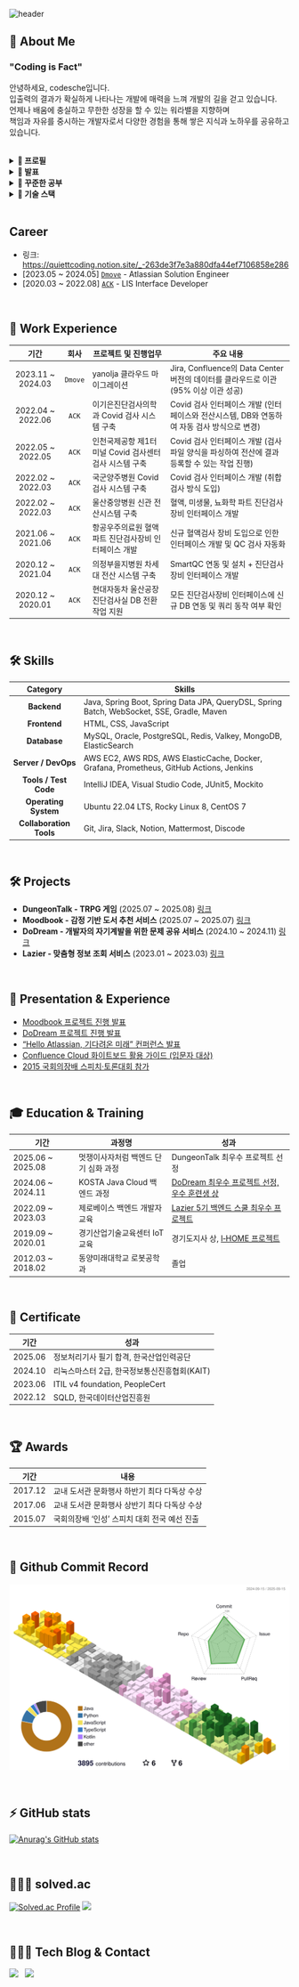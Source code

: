 ![header](https://capsule-render.vercel.app/api?type=rounded&color=timeGradient&text=Welcome%20to%20codesche's%20Github%20👋&animation=twinkling&fontSize=40&fontAlignY=50&fontAlign=50&height=180)

## 📌 About Me

### "Coding is Fact"

<p>
  안녕하세요, codesche입니다.<br/>
  입출력의 결과가 확실하게 나타나는 개발에 매력을 느껴 개발의 길을 걷고 있습니다.<br/>
  언제나 배움에 충실하고 무한한 성장을 할 수 있는 워라밸을 지향하며<br/>
  책임과 자유를 중시하는 개발자로서 다양한 경험을 통해 쌓은 지식과 노하우를 공유하고 있습니다.
</p>

<br/>

<details>
<summary><strong> 🔽 프로필 </strong></summary>

- **Name**: Minsung Ha (하민성)  
- **Nickname**: codesche  
- **Email**: codesche@gmail.com

</details>

<details>
<summary><strong> 🔽 발표 </strong></summary> 
내가 알고 있는 지식과 정보를 쉽게 전달하기 위해 노력합니다.

- [Moodbook 프로젝트 데모데이 발표](https://example.com)
- [DoDream 프로젝트 데모데이 발표](https://www.youtube.com/watch?v=nScRgV9TfKM&t=216s)
- [“Hello Atlassian, 기다려온 미래” 컨퍼런스 발표](https://dmove.tistory.com/entry/atlassian-event-240327)  
- [화이트보드 활용 가이드 (입문자 대상)](https://dmove.tistory.com/entry/atlassian-meetup-review-240118)  

</details>

<details>
<summary><strong> 🔽 꾸준한 공부 </strong></summary>

## 📚 학습 내용

<table>
  <thead>
    <tr>
      <th>카테고리</th>
      <th>학습 항목</th>
      <th>링크</th>
    </tr>
  </thead>
  <tbody>
    <tr>
      <td rowspan="3">프로그래밍 언어</td>
      <td>Java 알고리즘 스터디</td>
      <td><a href="https://github.com/codesche/2025-algo">GitHub</a></td>
    </tr>
    <tr>
      <td>Python 스터디</td>
      <td><a href="https://github.com/codesche/python-study">GitHub</a></td>
    </tr>
    <tr>
      <td>Kotlin 스터디</td>
      <td><a href="https://github.com/codesche/kotlin-study">GitHub</a></td>
    </tr>
    <tr>
      <td rowspan="2">인프라 / DevOps</td>
      <td>AWS에서 Jenkins 구축</td>
      <td><a href="https://chisel-girdle-b92.notion.site/EC2-Jenkins-237d2cee333480fda8daf143b5eb1cd6">Notion</a></td>
    </tr>
    <tr>
      <td>AWS에서 ELK + Prometheus + Grafana 구축</td>
      <td><a href="https://codesche.oopy.io/238de3f7-e3a8-803c-b23a-fdefe1262771">Blog</a></td>
    </tr>
    <tr>
      <td rowspan="2">소프트웨어 공학</td>
      <td>클린 코드</td>
      <td><a href="https://github.com/codesche/CleanCode-study">GitHub</a></td>
    </tr>
    <tr>
      <td>실습 코드 정리</td>
      <td><a href="https://github.com/codesche/exercise-code?tab=readme-ov-file">GitHub</a></td>
    </tr>
    <tr>
      <td rowspan="5">Spring / SpringBoot</td>
      <td>Spring Study</td>
      <td><a href="https://github.com/codesche/Spring-Summary">GitHub</a></td>
    </tr>
    <tr>
      <td>SpringBoot 활용한 나만의 블로그 만들기</td>
      <td><a href="https://github.com/codesche/springboot-miniblog">GitHub</a></td>
    </tr>
    <tr>
      <td>SpringBoot MSA 세팅 가이드</td>
      <td><a href="https://codesche.oopy.io/19dde3f7-e3a8-8016-be48-e0fc3babbab7">Blog</a></td>
    </tr>
    <tr>
      <td>SpringBoot Dirty Checking</td>
      <td><a href="https://codesche.oopy.io/1a3de3f7-e3a8-804c-ad7e-cce9029a9cd3">Blog</a></td>
    </tr>
    <tr>
      <td>SpringBoot + Thymeleaf 활용한 게시판 구현</td>
      <td><a href="https://github.com/codesche/BoardProject">GitHub</a></td>
    </tr>
    <tr>
      <td rowspan="2">프로젝트 / 실습</td>
      <td>프로그래밍 교육</td>
      <td><a href="https://github.com/codesche/2025-likelion-exercise">GitHub</a></td>
    </tr>
    <tr>
      <td>기본적인 게시판 구현</td>
      <td><a href="https://github.com/codesche/rest-api-project">GitHub</a></td>
    </tr>
    <tr>
      <td rowspan="2">DevBuilder</td>
      <td>일일 Todo</td>
      <td><a href="https://github.com/codesche/todorider">GitHub</a></td>
    </tr>
    <tr>
      <td>DevSoul</td>
      <td><a href="https://github.com/codesche/devcenter">GitHub</a></td>
    </tr>
  </tbody>
</table>

</details>

<details>
<summary><strong>🔽 기술 스택</strong></summary>

---

## ☕ Java
- 객체지향적인 설계를 바탕으로 유지보수성과 확장성이 뛰어난 코드를 작성하고자 노력합니다.
- 다형성, SOLID, 캡슐화 등 객체지향 프로그래밍에 대한 개념을 적용한 코드를 작성할 수 있습니다.
- Java의 컬렉션 프레임워크인 List, Map과 Stream API를 활용하여 가독성과 성능을 고려한 코드 최적화를 수행한 경험이 있습니다.
- jsoup을 활용하여 웹 페이지의 정보를 크롤링한 경험이 있습니다.

## 🚀 Spring Boot
- Spring Boot의 자동 설정과 내장 WAS인 Tomcat을 활용하여 어플리케이션을 구축할 수 있습니다.
- RESTful API 개발 시, Spring Web MVC와 DTO를 활용하여 유지보수성과 확장성을 고려한 구조를 설계한 경험이 있습니다.
- Profile 기능을 이용하여 `application.yml`에서 개발, 테스트, 운영 환경을 분리하여 프로젝트를 진행한 경험이 있습니다.
- 다양한 예외에 대해 적절한 HTTP 응답을 반환할 수 있는 코드를 작성하여 일관된 예외 처리 코드를 작성한 경험이 있습니다.
- SSE를 활용하여 이벤트 발생 시 사용자에게 실시간 알림 기능을 구현한 경험이 있습니다.
- Pageable 인터페이스를 활용하여 데이터의 정렬 기준, 페이지 크기 설정이 가능한 페이지네이션을 구현한 경험이 있습니다.

## 📦 Spring Data JPA
- JPA의 영속성 컨텍스트를 이해하고, 효율적인 데이터베이스 연산을 위한 연관관계 매핑과 Fetch 전략을 수립할 수 있습니다.
- 성능 개선을 위해 Fetch Join을 활용하여 N+1 문제를 해결한 경험이 있습니다.
- Dirty Checking을 활용하여 UPDATE 쿼리를 자동으로 실행하도록 구성하여 코드 가독성과 유지보수성, 성능 최적화를 달성한 경험이 있습니다.

## 🖥 Spring MVC
- Controller, Service, Repository 계층을 명확히 구분하여 유지보수성을 높이고, RESTful API 설계를 준수합니다.
- 요청과 응답 데이터를 DTO로 구조화하여 코드의 일관성을 유지할 수 있는 코드를 작성할 수 있습니다.

## 🔐 Spring Security
- JWT 및 OAuth2를 활용한 인증/인가 시스템을 구현하여 보안성이 보장된 소셜 로그인 기능을 구현할 수 있습니다.
- 세션 관리 및 CSRF, CORS 정책을 고려한 안전한 웹 애플리케이션을 개발합니다.

## ⚙️ Spring Batch
- 대량의 데이터를 처리할 수 있도록 Spring Batch를 활용하여 성능 최적화를 진행한 경험이 있습니다.
- Spring Scheduler를 활용하여 안정적인 배치 실행이 가능한 코드를 작성할 수 있습니다.
- Tasklet을 활용하여 불필요한 로그 및 기록을 특정 시간대에 삭제 처리한 경험이 있습니다.
- Chunk를 활용하여 OpenApi 호출 시 특정 시간대에 특정 갯수만큼의 데이터를 추가한 경험이 있습니다. 

## 🗄 Database (MySQL, Oracle, MSSQL, ElasticSearch)
- 성능 개선을 위한 서브 쿼리를 작성한 경험이 있습니다.
- DB와 어플리케이션을 연동하여 인프라 구축을 진행한 경험이 있습니다.
- JOIN과 GROUP BY를 활용하여 데이터 조회 성능 향상을 이끌어낸 경험이 있습니다.
- 데이터 무결성·정합성 에러 해결 및 DB 성능 개선 작업을 진행한 경험이 있습니다.
- ElasticSearhc를 활용하여 접두어 글자, 초성, 중간 글자 검색 및 오타가 포함된 키워드 검색 기능을 구현한 경험이 있습니다. 

## ⚡ Redis
- In-memory 기반인 Redis를 활용하여 조회 성능을 높이기 위해 캐싱을 활용한 경험이 있습니다.
- Spring Boot에서 Redis와 연동할 수 있는 설정을 할 수 있으며, AWS ElasticCache를 활용하여 Cloud 환경에서도 Redis를 사용한 경험이 있습니다.
- 채팅방 기능 구현을 위해 WebSocket과 STOMP 프로토콜을 활용하는 과정에서 Redis를 통해 발행/구독 기능을 구현한 경험이 있습니다.

## ☁️ AWS
### EC2
- EC2 Ubuntu 서버를 구축하여 SSH key를 통해 관리 및 운영한 경험이 있습니다.

### RDS
- MySQL RDS를 운영하며, 성능 최적화를 위해 Parameter Group을 조정한 경험이 있습니다.
- 자동 백업 및 스냅샷을 활용하여 안정적인 데이터 관리 수행.
- RDS와 Spring Boot 연동 경험.

### ElasticCache
- Redis 클러스터 생성 및 EC2 환경에서의 연결 설정 경험.

### Route53
- 가비아에서 도메인을 생성 후 네임서버를 적용하여 웹 사이트 구축을 진행한 경험이 있습니다.

## 🐳 Docker
- Docker Compose를 활용하여 다중 컨테이너 애플리케이션 관리 경험.
- Dockerfile 작성 및 빌드 경험.

## 🔧 Git & GitHub Actions
### Git
- Git Flow 전략을 활용한 협업 경험.
- GitHub Wiki, GitHub Project를 활용하여 효율적인 이슈 및 PR 관리.
- Issue 템플릿 표준화 및 작업 단위 관리.

### GitHub Actions
- CI/CD 파이프라인 구축하여 코드 변경 시 자동 테스트 및 배포.
- AWS 및 Docker와 연동한 자동화 배포 환경 구성.
- Slack Webhook 연동으로 배포 성공/실패 알람 설정.

## DevOps

### 🛠 Jenkins
- Jenkins를 활용한 CI/CD 환경 구축 및 Gradle 빌드 자동화.
- Webhook 기반 GitHub 연동.
- 파이프라인 스크립트 작성 및 Slack Webhook/Discord Webhook 알림 설정.

### 🖥️ Grafana & Prometheus
- Prometheus와 Grafana를 활용하여 JVM 메모리 현황 모니터링 구축.

### 🔦 ELK(ElasticSearch + LogStash + Kibana)
- SpringBoot 실행 시 관련 로그에 대한 실시간 모니터링 및 데이터 시각화 적용
- 인덱스를 통한 특정 키워드들 시각화하여 확인 가능하도록 구현 

## 🧪 JUnit5 & Mockito
- Mock 객체로 의존성 제거 및 BDD 스타일 테스트 작성.
- 단위 테스트, 통합 테스트로 코드 안정성 확보.

## 📋 협업 툴 (Jira, Confluence, Slack, Notion, Mattermost)
### Jira & Confluence
- 애자일 프로세스 기반 스프린트 관리 및 칸반 보드 활용.
- Confluence로 업무 일지 및 회의록 작성.

### Slack
- 프로젝트 커뮤니케이션 및 CI/CD 알림 기능 구현 경험.

### Notion & Mattermost
- Notion으로 프로젝트 문서 체계 관리 및 지식 공유.
- Mattermost로 실시간 팀 협업 경험.

---

</details>

<br/>

## Career
- 링크: https://quiettcoding.notion.site/_-263de3f7e3a880dfa44ef7106858e286
- [2023.05 ~ 2024.05] [`Dmove`](https://www.dmove.co.kr/main) - Atlassian Solution Engineer
- [2020.03 ~ 2022.08] [`ACK`](https://www.ack.co.kr/) - LIS Interface Developer

<br/>

## 💼 Work Experience

| 기간 | 회사 | 프로젝트 및 진행업무 | 주요 내용 |
|:-------------:|:----------------:|-----------|-------------|
| 2023.11 ~ 2024.03 |`Dmove`| yanolja 클라우드 마이그레이션 | Jira, Confluence의 Data Center 버전의 데이터를 클라우드로 이관 (95% 이상 이관 성공) |
| 2022.04 ~ 2022.06 |`ACK` | 이기은진단검사의학과 Covid 검사 시스템 구축 | Covid 검사 인터페이스 개발 (인터페이스와 전산시스템, DB와 연동하여 자동 검사 방식으로 변경) |
| 2022.05 ~ 2022.05 |`ACK` | 인천국제공항 제1터미널 Covid 검사센터 검사 시스템 구축 | Covid 검사 인터페이스 개발 (검사 파일 양식을 파싱하여 전산에 결과 등록할 수 있는 작업 진행) |
| 2022.02 ~ 2022.03 |`ACK` | 국군양주병원 Covid 검사 시스템 구축 | Covid 검사 인터페이스 개발 (취합검사 방식 도입) | 
| 2022.02 ~ 2022.03 |`ACK` | 울산중앙병원 신관 전산시스템 구축| 혈액, 미생물, 뇨화학 파트 진단검사 장비 인터페이스 개발 |
| 2021.06 ~ 2021.06 |`ACK` | 항공우주의료원 혈액 파트 진단검사장비 인터페이스 개발 | 신규 혈액검사 장비 도입으로 인한 인터페이스 개발 및 QC 검사 자동화 |
| 2020.12 ~ 2021.04 |`ACK` | 의정부을지병원 차세대 전산 시스템 구축 |SmartQC 연동 및 설치 + 진단검사장비 인터페이스 개발 |
| 2020.12 ~ 2020.01 |`ACK` | 현대자동차 울산공장 진단검사실 DB 전환 작업 지원 | 모든 진단검사장비 인터페이스에 신규 DB 연동 및 쿼리 동작 여부 확인 |

<br/>

## 🛠 Skills

|**Category**             | **Skills**                                                                 |
|:--------------------------:|----------------------------------------------------------------------------|
| **Backend**              | Java, Spring Boot, Spring Data JPA, QueryDSL, Spring Batch, WebSocket, SSE, Gradle, Maven |
| **Frontend**             | HTML, CSS, JavaScript |
| **Database**             | MySQL, Oracle, PostgreSQL, Redis, Valkey, MongoDB, ElasticSearch                                                    |
| **Server / DevOps**      | AWS EC2, AWS RDS, AWS ElasticCache, Docker, Grafana, Prometheus, GitHub Actions, Jenkins          |
| **Tools / Test Code**    | IntelliJ IDEA, Visual Studio Code, JUnit5, Mockito                          |
| **Operating System**     | Ubuntu 22.04 LTS, Rocky Linux 8, CentOS 7                                           |
| **Collaboration Tools**  | Git, Jira, Slack, Notion, Mattermost, Discode                                      |

<br/>

## 🛠 Projects
- **DungeonTalk - TRPG 게임** (2025.07 ~ 2025.08) [링크](https://github.com/DungeonTalk/dungeontalk-backend/wiki)
- **Moodbook - 감정 기반 도서 추천 서비스** (2025.07 ~ 2025.07) [링크](https://github.com/moodbook-space/moodbook-backend/wiki)
- **DoDream - 개발자의 자기계발을 위한 문제 공유 서비스** (2024.10 ~ 2024.11) [링크](https://github.com/DoDreamTeam/Backend/wiki)
- **Lazier - 맞춤형 정보 조회 서비스** (2023.01 ~ 2023.03) [링크](https://github.com/Lazy-Board)

<br/>

## 🎤 Presentation & Experience
- [Moodbook 프로젝트 진행 발표](https://example.com)
- [DoDream 프로젝트 진행 발표](https://www.youtube.com/watch?v=nScRgV9TfKM&t=216s)
- [“Hello Atlassian, 기다려온 미래” 컨퍼런스 발표](https://dmove.tistory.com/entry/atlassian-event-240327)  
- [Confluence Cloud 화이트보드 활용 가이드 (입문자 대상)](https://dmove.tistory.com/entry/atlassian-meetup-review-240118)  
- [2015 국회의장배 스피치·토론대회 참가](https://www.icouncil.kr/news/articleView.html?idxno=28760)  

<br/>

## 🎓 Education & Training
| 기간 | 과정명 | 성과 |
|------|--------|------|
| 2025.06 ~ 2025.08 | 멋쟁이사자처럼 백엔드 단기 심화 과정 | DungeonTalk 최우수 프로젝트 선정 |
| 2024.06 ~ 2024.11 | KOSTA Java Cloud 백엔드 과정 | [DoDream 최우수 프로젝트 선정, 우수 훈련생 상](https://kostaswedu.co.kr/32/?q=YToyOntzOjEyOiJrZXl3b3JkX3R5cGUiO3M6MzoiYWxsIjtzOjQ6InBhZ2UiO2k6Mzt9&bmode=view&idx=127604592&t=board) |
| 2022.09 ~ 2023.03 | 제로베이스 백엔드 개발자 교육 | [Lazier 5기 백엔드 스쿨 최우수 프로젝트](https://github.com/Lazy-Board/.github) |
| 2019.09 ~ 2020.01 | 경기산업기술교육센터 IoT 교육 | 경기도지사 상, [I‑HOME 프로젝트](https://sniper4366.wixsite.com/smartunity) |
| 2012.03 ~ 2018.02 | 동양미래대학교 로봇공학과 | 졸업 |

<br/>

## 🏅 Certificate
| 기간 | 성과 |
|------|--------|
| 2025.06 | 정보처리기사 필기 합격, 한국산업인력공단 |
| 2024.10 | 리눅스마스터 2급, 한국정보통신진흥협회(KAIT) |
| 2023.06 | ITIL v4 foundation, PeopleCert |
| 2022.12 | SQLD, 한국데이터산업진흥원 |

<br/>

## 🏆 Awards
| 기간 | 내용 |
|------|--------|
| 2017.12 | 교내 도서관 문화행사 하반기 최다 다독상 수상 |
| 2017.06 | 교내 도서관 문화행사 상반기 최다 다독상 수상 |
| 2015.07 | 국회의장배 ‘인성’ 스피치 대회 전국 예선 진출 |

<br/>

## 🌈 Github Commit Record
![Github Commit Record](./profile-3d-contrib/profile-season-animate.svg)

<br/>

## ⚡️ GitHub stats
[![Anurag's GitHub stats](https://github-readme-stats.vercel.app/api?username=codesche)](https://github.com/codesche/github-readme-stats)

<br/>

## 🚴🏻‍♂️ solved.ac
[![Solved.ac Profile](http://mazassumnida.wtf/api/v2/generate_badge?boj=hms7709)](https://solved.ac/hms7709/)
<img src="http://mazandi.herokuapp.com/api?handle=hms7709&theme=warm"/>

<br/>

## 🧑🏻‍💻 Tech Blog & Contact
<p>
  <a href="mailto:codesche@gmail.com"><img src="https://img.shields.io/badge/codesche@gmail.com-d14836?style=for-the-badge&logo=Gmail&logoColor=white&link=codesche@gmail.com"/></a>&nbsp&nbsp
  <a href="https://codesche.oopy.io/"><img src="https://img.shields.io/badge/Tech%20Blog-11B48A?style=for-the-badge&logo=Vimeo&logoColor=white&link=https:[//tistory.com]https://codesche.oopy.io//@codesche"/></a>
</p>

